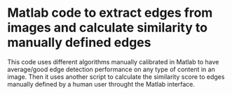 # Matlab code to extract edges from images and calculate similarity to manually defined edges

This code uses different algorithms manually calibrated in Matlab to have average/good edge detection performance on any type of content in an image. Then it uses another script to calculate the similarity score to edges manually defined by a human user throught the Matlab interface.
